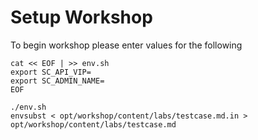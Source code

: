 # Setup Workshop

To begin workshop please enter values for the following

```execute
cat << EOF | >> env.sh 
export SC_API_VIP=
export SC_ADMIN_NAME=
EOF
```

```execute
./env.sh 
envsubst < opt/workshop/content/labs/testcase.md.in > opt/workshop/content/labs/testcase.md
```
